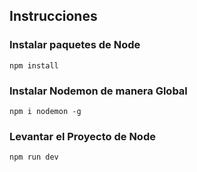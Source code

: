 ## Instrucciones
### Instalar paquetes de Node
```
npm install
```
### Instalar Nodemon de manera Global
```
npm i nodemon -g
```
### Levantar el Proyecto de Node
```
npm run dev
```